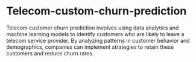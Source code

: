 # Telecom-custom-churn-prediction 

Telecom customer churn prediction involves using data analytics and machine learning models to identify customers who are likely to leave a telecom service provider. By analyzing patterns in customer behavior and demographics, companies can implement strategies to retain these customers and reduce churn rates.

